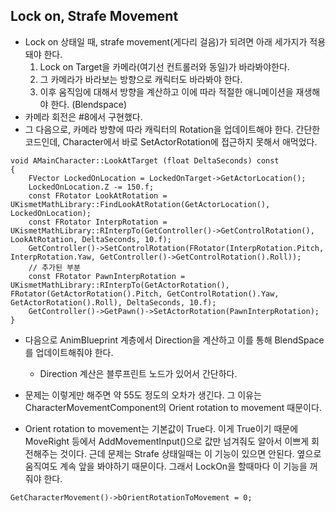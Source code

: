 ## Lock on, Strafe Movement

-   Lock on 상태일 때, strafe movement(게다리 걸음)가 되려면 아래 세가지가 적용돼야 한다.
    1.  Lock on Target을 카메라(여기선 컨트롤러와 동일)가 바라봐야한다.
    2.  그 카메라가 바라보는 방향으로 캐릭터도 바라봐야 한다.
    3.  이후 움직임에 대해서 방향을 계산하고 이에 따라 적절한 애니메이션을 재생해야 한다. (Blendspace)
-   카메라 회전은 #8에서 구현했다.
-   그 다음으로, 카메라 방향에 따라 캐릭터의 Rotation을 업데이트해야 한다. 간단한 코드인데, Character에서 바로 SetActorRotation에 접근하지 못해서 애먹었다.

```
void AMainCharacter::LookAtTarget (float DeltaSeconds) const
{
	FVector LockedOnLocation = LockedOnTarget->GetActorLocation();
	LockedOnLocation.Z -= 150.f;
	const FRotator LookAtRotation = UKismetMathLibrary::FindLookAtRotation(GetActorLocation(), LockedOnLocation);
	const FRotator InterpRotation = UKismetMathLibrary::RInterpTo(GetController()->GetControlRotation(), LookAtRotation, DeltaSeconds, 10.f);
	GetController()->SetControlRotation(FRotator(InterpRotation.Pitch, InterpRotation.Yaw, GetController()->GetControlRotation().Roll));
	// 추가된 부분
    const FRotator PawnInterpRotation = UKismetMathLibrary::RInterpTo(GetActorRotation(), FRotator(GetActorRotation().Pitch, GetControlRotation().Yaw, GetActorRotation().Roll), DeltaSeconds, 10.f);
	GetController()->GetPawn()->SetActorRotation(PawnInterpRotation);
}
```

-   다음으로 AnimBlueprint 계층에서 Direction을 계산하고 이를 통해 BlendSpace를 업데이트해줘야 한다.  
    -   Direction 계산은 블루프린트 노드가 있어서 간단하다.

-   문제는 이렇게만 해주면 약 55도 정도의 오차가 생긴다. 그 이유는 CharacterMovementComponent의 Orient rotation to movement 때문이다.
-   Orient rotation to movement는 기본값이 True다. 이게 True이기 때문에 MoveRight 등에서 AddMovementInput()으로 값만 넘겨줘도 알아서 이쁘게 회전해주는 것이다. 근데 문제는 Strafe 상태일때는 이 기능이 있으면 안된다. 옆으로 움직여도 계속 앞을 봐야하기 때문이다. 그래서 LockOn을 할때마다 이 기능을 꺼줘야 한다.

```
GetCharacterMovement()->bOrientRotationToMovement = 0;
```